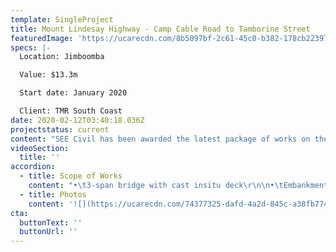 ```yaml
---
template: SingleProject
title: Mount Lindesay Highway - Camp Cable Road to Tamborine Street
featuredImage: 'https://ucarecdn.com/8b5097bf-2c61-45c0-b382-178cb22397af/'
specs: |-
  Location: Jimboomba

  Value: $13.3m

  Start date: January 2020

  Client: TMR South Coast
date: 2020-02-12T03:40:18.036Z
projectstatus: current
content: "SEE Civil has been awarded the latest package of works on the Mount Lindesay Highway with the Department of Transport and Main Roads (TMR). \r\n\n\rSEE Civil started construction in January 2020 on the duplication of the existing Mount Lindesay Highway in Jimboomba between Camp Cable Road and the Tamborine/Johanna Street intersection. SEE Civil have won three of the four projects along the Mount Lindesay Highway since TMR announced funding in late 2016 for the Mount Lindesay Highway upgrades between Jimboomba and North Maclean.\r\n\n\rThis project will see a duplication of the existing Mt Lindesay Highway in Jimboomba between Camp Cable Road and Johanna Street to create flood immunity by constructing a new northbound alignment 3m higher than the existing road alignment. \r\n\n\rSEE Civil remains passionate and committed to providing local benefit opportunities to the project’s region through support of the local communities and businesses as previously demonstrated during our delivery of the last two packages."
videoSection:
  title: ''
accordion:
  - title: Scope of Works
    content: "•\t3-span bridge with cast insitu deck\r\n\n•\tEmbankment construction\r\n\n•\tPavement construction (unbound, bound PMFB and Asphalt)\r\n\n•\tModification of existing signals\r\n\n•\tStreet lighting\r\n\n•\tFencing \r\n\n•\tStormwater \r\n\n•\tExcavation"
  - title: Photos
    content: '![](https://ucarecdn.com/74377325-dafd-4a2d-845c-a38fb7748fcc/)'
cta:
  buttonText: ''
  buttonUrl: ''
---
```


